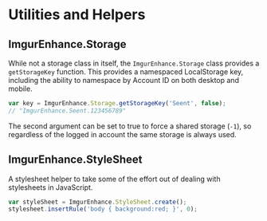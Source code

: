 # Utilities and Helpers

## ImgurEnhance.Storage

While not a storage class in itself, the `ImgurEnhance.Storage` class provides a `getStorageKey` function.
This provides a namespaced LocalStorage key, including the ability to namespace by Account ID on both desktop and mobile.

```javascript
var key = ImgurEnhance.Storage.getStorageKey('Seent', false);
// "ImgurEnhance.Seent.123456789"
```

The second argument can be set to true to force a shared storage (`-1`), so regardless of the logged in account the same
storage is always used.

## ImgurEnhance.StyleSheet

A stylesheet helper to take some of the effort out of dealing with stylesheets in JavaScript.
```javascript
var styleSheet = ImgurEnhance.StyleSheet.create();
stylesheet.insertRule('body { background:red; }', 0);
```
